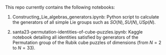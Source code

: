 This repo currently contains the following notebooks:

1. Constructing_Lie_algebras_generators.ipynb: 
   Python script to calculate the generators of all simple Lie groups such as $SO(N), SU(N), USp(N)$.
   
2. santa23-permutation-identities-of-cube-puzzles.ipynb: Kaggle notebook detailing all identities satisfied by generators of the Permutation group of the Rubik cube
   puzzles of dimensions (from $N=2$ to $N=33$). 
